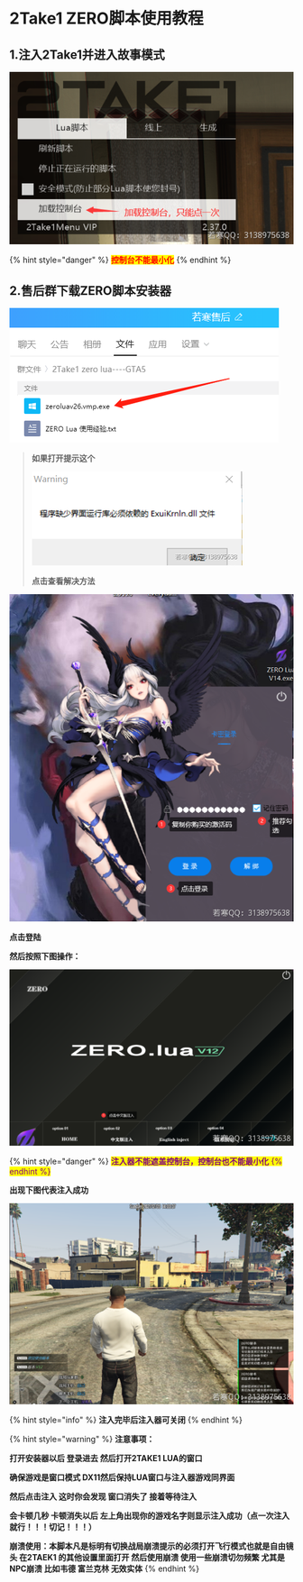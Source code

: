 # 2Take1 ZERO脚本使用教程

## **1.注入2Take1并进入故事模式**

![](<../../../../.gitbook/assets/image (14).png>)

{% hint style="danger" %}
<mark style="color:red;">**控制台不能最小化**</mark>
{% endhint %}

## **2.售后群下载ZERO脚本安装器**

![](<../../../../.gitbook/assets/image (43) (1) (1).png>)

> **如果打开提示这个**
>
> ****![](<../../../../.gitbook/assets/image (57) (1).png>)****
>
> **点击查看解决方法**

![](<../../../../.gitbook/assets/image (6).png>)

**点击登陆**

**然后按照下图操作：**

****![](<../../../../.gitbook/assets/image (22) (1) (1) (1).png>)****

{% hint style="danger" %}
<mark style="color:red;"><mark style="color:purple;">**注入器不能遮盖控制台，控制台也不能最小化**<mark style="color:purple;"></mark>
{% endhint %}

**出现下图代表注入成功**

****![](<../../../../.gitbook/assets/image (13).png>)****

{% hint style="info" %}
**注入完毕后注入器可关闭**
{% endhint %}

{% hint style="warning" %}
**注意事项：**

**打开安装器以后 登录进去 然后打开2TAKE1 LUA的窗口**

**确保游戏是窗口模式 DX11然后保持LUA窗口与注入器游戏同界面**

**然后点击注入 这时你会发现 窗口消失了 接着等待注入**

**会卡顿几秒 卡顿消失以后 左上角出现你的游戏名字则显示注入成功（点一次注入就行！！！切记！！！）**

**崩溃使用：本脚本凡是标明有切换战局崩溃提示的必须打开飞行模式也就是自由镜头 在2TAEK1 的其他设置里面打开 然后使用崩溃 使用一些崩溃切勿频繁 尤其是NPC崩溃 比如韦德 富兰克林 无效实体**
{% endhint %}

